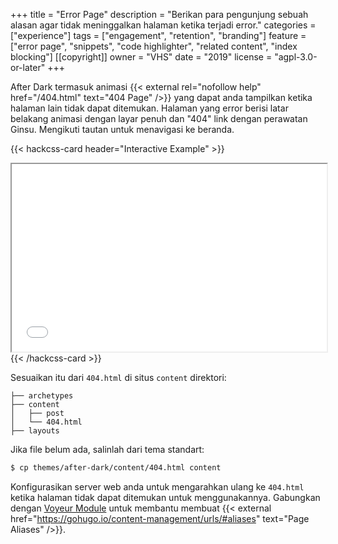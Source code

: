 +++
title = "Error Page"
description = "Berikan para pengunjung sebuah alasan agar tidak meninggalkan halaman ketika terjadi error."
categories = ["experience"]
tags = ["engagement", "retention", "branding"]
feature = ["error page", "snippets", "code highlighter", "related content", "index blocking"]
[[copyright]]
  owner = "VHS"
  date = "2019"
  license = "agpl-3.0-or-later"
+++

After Dark termasuk animasi {{< external rel="nofollow help" href="/404.html" text="404 Page" />}} yang dapat anda tampilkan ketika halaman lain tidak dapat ditemukan. Halaman yang error berisi latar belakang animasi dengan layar penuh dan "404" link dengan perawatan Ginsu. Mengikuti tautan untuk menavigasi ke beranda.

{{< hackcss-card header="Interactive Example" >}}
  <iframe title="Error Page Example" width="100%" height="300" src="/404.html"></iframe>
{{< /hackcss-card >}}

<!--more-->

Sesuaikan itu dari `404.html` di situs `content` direktori:

```
├── archetypes
├── content
│   ├── post
│   └── 404.html
├── layouts
```

Jika file belum ada, salinlah dari tema standart:

```sh
$ cp themes/after-dark/content/404.html content
```

Konfigurasikan server web anda untuk mengarahkan ulang ke `404.html` ketika halaman tidak dapat ditemukan untuk menggunakannya. Gabungkan dengan [Voyeur Module](/module/voyeur) untuk membantu membuat {{< external href="https://gohugo.io/content-management/urls/#aliases" text="Page Aliases" />}}.
